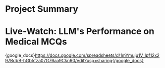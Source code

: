 # Project Summary



# Live-Watch: LLM's Performance on Medical MCQs
{google_docs}https://docs.google.com/spreadsheets/d/1mYmuju1V_lpf12x297BdbB-hGb5fza07G76aa9Ckn60/edit?usp=sharing{/google_docs}